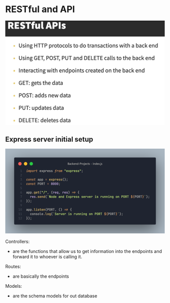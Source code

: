 # RESTful and API

![RESTful APIs](image-1.png)

## Express server initial setup

![express setup](image-2.png)

Controllers:

- are the functions that allow us to get information into the endpoints and forward it to whoever is calling it.

Routes:

- are basically the endpoints

Models:

- are the schema models for out database
